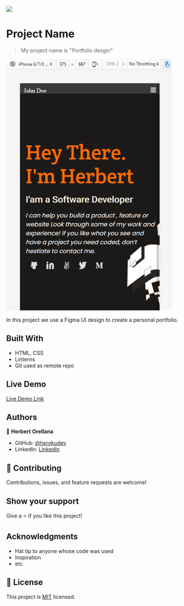 ![](https://img.shields.io/badge/Microverse-blueviolet)

# Project Name

> My project name is "Portfolio desgin"

![screenshot](./app_screenshot.png)

In this project we use a Figma UI design to create a personal portfolio.

## Built With

- HTML, CSS
- Linterns
- Git used as remote repo

## Live Demo

[Live Demo Link](https://herokudev.github.io/Figma-design/)

## Authors

👤 **Herbert Orellana**

- GitHub: [@herokudev](https://github.com/herokudev)
- LinkedIn: [LinkedIn](https://www.linkedin.com/in/herbert-armando-orellana-a0b50b34/)

## 🤝 Contributing

Contributions, issues, and feature requests are welcome!

## Show your support

Give a ⭐️ if you like this project!

## Acknowledgments

- Hat tip to anyone whose code was used
- Inspiration
- etc

## 📝 License

This project is [MIT](./MIT.md) licensed.
